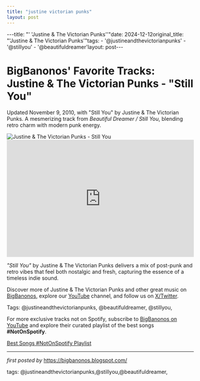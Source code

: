 ```yaml
---
title: "justine victorian punks"
layout: post
---
```

---title: "' 'Justine & The Victorian Punks''"date: 2024-12-12original_title: "'Justine & The Victorian Punks'"tags:  - '@justineandthevictorianpunks'  - '@stillyou'  - '@beautifuldreamer'layout: post---<!-- Post Title --><h1 >BigBanonos' Favorite Tracks: Justine & The Victorian Punks - "Still You"</h1> <!-- Introductory Text --><p >Updated November 9, 2010, with "Still You" by Justine & The Victorian Punks. A mesmerizing track from *Beautiful Dreamer / Still You*, blending retro charm with modern punk energy.</p> <!-- Featured Image --><div > <img src="https://images.artnet.com/artwork_images/425934057/718098.jpg" alt="Justine & The Victorian Punks - Still You" /></div> <!-- YouTube Video Embed --><div > <iframe width="100%" height="315" src="https://www.youtube.com/embed/5pByDTsv2CA" title="Still You" frameborder="0" allow="accelerometer; autoplay; clipboard-write; encrypted-media; gyroscope; picture-in-picture; web-share" referrerpolicy="strict-origin-when-cross-origin" allowfullscreen></iframe></div> <!-- Song Information --><div > <p><em>"Still You"</em> by Justine & The Victorian Punks delivers a mix of post-punk and retro vibes that feel both nostalgic and fresh, capturing the essence of a timeless indie sound.</p></div> <!-- Footer Links --><div > <p>Discover more of Justine & The Victorian Punks and other great music on <a href="https://bigbanonos.blogspot.com/" target="_blank">BigBanonos</a>, explore our <a href="https://www.youtube.com/@BigBanonos" target="_blank">YouTube</a> channel, and follow us on <a href="https://x.com/bigbanonos" target="_blank">X/Twitter</a>.</p></div> <!-- Tags --><p >Tags: @justineandthevictorianpunks, @beautifuldreamer, @stillyou,</p><!--Subscribe and Playlist Links--><div>    <p>For more exclusive tracks not on Spotify, subscribe to <a href="https://www.youtube.com/@BigBanonos" target="_blank">BigBanonos on YouTube</a> and explore their curated playlist of the best songs <strong>#NotOnSpotify</strong>.</p>    <p><a href="https://www.youtube.com/playlist?list=PLtuNtuTatqI0kFahUCbtbfenC_ET5O_tr" target="_blank">Best Songs #NotOnSpotify Playlist<br /></a></p></div><hr /><p><em>first posted by</em> <a href="https://bigbanonos.blogspot.com/" rel="noopener" target="_new">https://bigbanonos.blogspot.com/</a></p><p>tags: @justineandthevictorianpunks,@stillyou,@beautifuldreamer,</p>